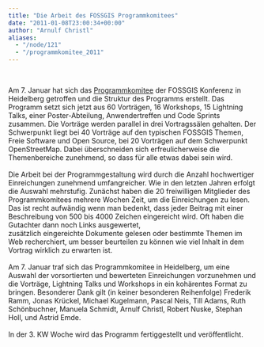 ```yaml
---
title: "Die Arbeit des FOSSGIS Programmkomitees"
date: "2011-01-08T23:00:34+00:00"
author: "Arnulf Christl"
aliases:
  - "/node/121"
  - "/programmkomitee_2011"
---
```


<p>&nbsp;</p>
<div id="cke_pastebin">
	Am 7. Januar hat sich das <a href="https://www.fossgis.de/konferenz/wiki/2011/Organisationsteam#Programm-Komitee">Programmkomitee</a> der FOSSGIS Konferenz in Heidelberg getroffen und die Struktur des Programms erstellt. Das Programm setzt sich jetzt aus 60 Vorträgen, 16 Workshops, 15 Lightning Talks, einer Poster-Abteilung, Anwendertreffen und Code Sprints zusammen. Die Vorträge werden parallel in drei Vortragssälen gehalten. Der Schwerpunkt liegt bei 40 Vorträge auf den typischen FOSSGIS Themen, Freie Software und Open Source, bei 20 Vorträgen auf dem Schwerpunkt OpenStreetMap. Dabei überschneiden sich erfreulicherweise die Themenbereiche zunehmend, so dass für alle etwas dabei sein wird.&nbsp;</div>
<div>
	&nbsp;</div>
<div id="cke_pastebin">
	Die Arbeit bei der Programmgestaltung wird durch die Anzahl hochwertiger Einreichungen zunehmend umfangreicher. Wie in den letzten Jahren erfolgt die Auswahl mehrstufig. Zunächst haben die 20 freiwilligen Mitglieder des Programmkomitees&nbsp;mehrere Wochen Zeit, um die Einreichungen zu lesen. Das ist recht aufwändig wenn man bedenkt, dass jeder Beitrag mit einer Beschreibung von 500 bis 4000 Zeichen eingereicht wird. Oft haben die Gutachter dann noch Links ausgewertet, zusätzlich&nbsp;eingereichte&nbsp;Dokumente gelesen oder bestimmte Themen im Web recherchiert, um besser beurteilen zu können wie viel Inhalt in dem Vortrag wirklich zu erwarten ist.&nbsp;</div>
<div>
	&nbsp;</div>
<div id="cke_pastebin">
	Am 7. Januar traf sich das Programmkomitee in Heidelberg, um eine Auswahl der vorsortierten und bewerteten Einreichungen vorzunehmen und die Vorträge, Lightning Talks und Workshops in ein kohärentes Format zu bringen. Besonderer Dank gilt (in keiner besonderen Reihenfolge) Frederik Ramm, Jonas Krückel, Michael Kugelmann, Pascal Neis, Till Adams, Ruth Schönbuchner, Manuela Schmidt, Arnulf Christl, Robert Nuske, Stephan Holl, und Astrid Emde.&nbsp;</div>
<div id="cke_pastebin">
	&nbsp;</div>
<div id="cke_pastebin">
	In der 3. KW Woche wird das Programm fertiggestellt und veröffentlicht.&nbsp;</div>

